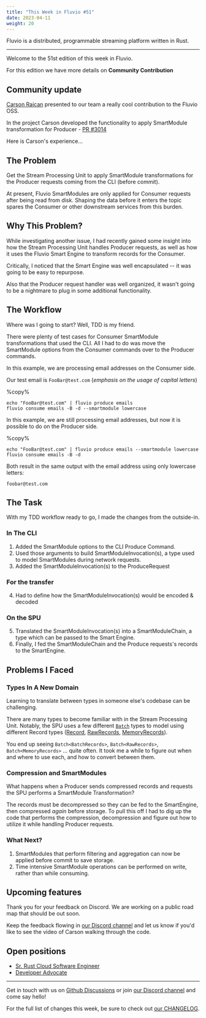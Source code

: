 ```yaml
---
title: "This Week in Fluvio #51"
date: 2023-04-11
weight: 20
---
```

Fluvio is a distributed, programmable streaming platform written in Rust.

---
Welcome to the 51st edition of this week in Fluvio.

For this edition we have more details on **Community Contribution** 

## Community update
[Carson Rajcan](https://github.com/crajcan) presented to our team a really cool contribution to the Fluvio OSS.

In the project Carson developed the functionality to apply SmartModule transformation for Producer - [PR #3014](crecdfhttps://github.com/infinyon/fluvio/pull/3014)

Here is Carson's experience...

## The Problem

Get the Stream Processing Unit to apply SmartModule transformations for the Producer requests coming from the CLI (before commit).

At present, Fluvio SmartModules are only applied for Consumer requests after being read from disk. Shaping the data before it enters the topic spares the Consumer or other downstream services from this burden.

## Why This Problem?

While investigating another issue, I had recently gained some insight into how the Stream Processing Unit handles Producer requests, as well as how it uses the Fluvio Smart Engine to transform records for the Consumer.

Critically, I noticed that the Smart Engine was well encapsulated -- it was going to be easy to repurpose.

Also that the Producer request handler was well organized, it wasn't going to be a nightmare to plug in some additional functionality.

## The Workflow

Where was I going to start? Well, TDD is my friend.

There were plenty of test cases for Consumer SmartModule transformations that used the CLI. All I had to do was move the SmartModule options from the Consumer commands over to the Producer commands.

In this example, we are processing email addresses on the Consumer side.

Our test email is `FooBar@test.com` (*emphasis on the usage of capital letters*)

%copy%
```shell
echo "FooBar@test.com" | fluvio produce emails
fluvio consume emails -B -d --smartmodule lowercase
```

In this example, we are still processing email addresses, but now it is possible to do on the Producer side.

%copy%
```shell
echo "FooBar@test.com" | fluvio produce emails --smartmodule lowercase
fluvio consume emails -B -d 
```

Both result in the same output with the email address using only lowercase letters:

```shell
foobar@test.com
```

## The Task

With my TDD workflow ready to go, I made the changes from the outside-in.

### In The CLI

1. Added the SmartModule options to the CLI Produce Command.
2. Used those arguments to build SmartModuleInvocation(s), a type used to model SmartModules during network requests.
3. Added the SmartModuleInvocation(s) to the ProduceRequest

### For the transfer 

4. Had to define how the SmartModuleInvocation(s) would be encoded & decoded

### On the SPU
5. Translated the SmartModuleInvocation(s) into a SmartModuleChain, a type which can be passed to the Smart Engine.
6. Finally, I fed the SmartModuleChain and the Produce requests's records to the SmartEngine.

## Problems I Faced

### Types In A New Domain

Learning to translate between types in someone else's codebase can be challenging.

There are many types to become familiar with in the Stream Processing Unit. Notably, the SPU uses a few different [`Batch`](https://docs.rs/fluvio/0.18.0/fluvio/dataplane/record/struct.Batch.html) types to model using different Record types ([Record](https://docs.rs/fluvio/0.18.0/fluvio/dataplane/record/struct.Record.html), [RawRecords](https://docs.rs/fluvio/0.18.0/fluvio/dataplane/record/struct.RawRecords.html#), [MemoryRecords](https://docs.rs/fluvio/0.18.0/fluvio/dataplane/record/type.MemoryRecords.html)).

You end up seeing `Batch<BatchRecords>`, `Batch<RawRecords>`, `Batch<MemoryRecords>` ... quite often. It took me a while to figure out when and where to use each, and how to convert between them.

### Compression and SmartModules

What happens when a Producer sends compressed records and requests the SPU performs a SmartModule Transformation?

The records must be decompressed so they can be fed to the SmartEngine, then compressed *again* before storage. To pull this off I had to dig up the code that performs the compression, decompression and figure out how to utilize it while handling Producer requests.

### What Next?

1. SmartModules that perform filtering and aggregation can now be applied before commit to save storage.
2. Time intensive SmartModule operations can be performed on write, rather than while consuming.

## Upcoming features
Thank you for your feedback on Discord. We are working on a public road map that should be out soon.

Keep the feedback flowing in [our Discord channel] and let us know if you'd like to see the video of Carson walking through the code.


## Open positions
* [Sr. Rust Cloud Software Engineer](https://infinyon.com/careers/cloud-engineer-senior-level/)
* [Developer Advocate](https://infinyon.com/careers/developer-advocate-mid-senior-level/)

---

Get in touch with us on [Github Discussions] or join [our Discord channel] and come say hello!

For the full list of changes this week, be sure to check out [our CHANGELOG].

[Fluvio open source]: https://github.com/infinyon/fluvio
[our CHANGELOG]: https://github.com/infinyon/fluvio/blob/master/CHANGELOG.md
[our Discord channel]: https://discordapp.com/invite/bBG2dTz
[Github Discussions]: https://github.com/infinyon/fluvio/discussions
